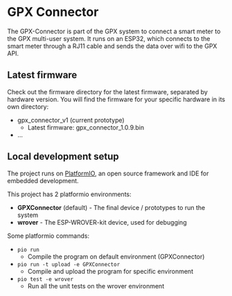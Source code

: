 # GPX Connector

The GPX-Connector is part of the GPX system to connect a smart meter to the GPX 
multi-user system. It runs on an ESP32, which connects to the smart meter 
through a RJ11 cable and sends the data over wifi to the GPX API. 

## Latest firmware

Check out the firmware directory for the latest firmware, separated by hardware 
version. You will find the firmware for your specific hardware in its own directory:

* gpx_connector_v1 (current prototype)
  * Latest firmware: gpx_connector_1.0.9.bin
* ...

## Local development setup

The project runs on [PlatformIO](https://platformio.org/), an open source 
framework and IDE for embedded development. 

This project has 2 platformio environments:
* __GPXConnector__ (default) - The final device / prototypes to run the system
* __wrover__ - The ESP-WROVER-kit device, used for debugging

Some platformio commands:
* `pio run`
  * Compile the program on default environment (GPXConnector)
* `pio run -t upload -e GPXConnector`
  * Compile and upload the program for specific environment
* `pio test -e wrover`
  * Run all the unit tests on the wrover environment

